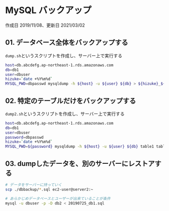 # MySQL バックアップ

作成日 2019/11/08、更新日 2021/03/02

## 01. データベース全体をバックアップする

`dump.sh`というスクリプトを作成し、サーバー上で実行する

```bash
host=db.abcdefg.ap-northeast-1.rds.amazonaws.com
db=db1
user=dbuser
hizuke=`date +%Y%m%d`
MYSQL_PWD=dbpasswd mysqldump -h ${host} -u ${user} ${db} > ${hizuke}_${db}.sql
```

## 02. 特定のテーブルだけをバックアップする

`dump2.sh`というスクリプトを作成し、サーバー上で実行する

```bash
host=db.abcdefg.ap-northeast-1.rds.amazonaws.com
db=db1
user=dbuser
password=dbpasswd
hizuke=`date +%Y%m%d`
MYSQL_PWD=${password} mysqldump -h ${host} -u ${user} ${db} table1 table2 > ${hizuke}_some_tables_only.sql
```

## 03. dumpしたデータを、別のサーバーにレストアする

```bash
# データをサーバーに持っていく
scp ./dbbackup/*.sql ec2-user@server2:~

# あらかじめデータベースとユーザーが出来ていることが条件
mysql -u dbuser -p -D db2 < 20190725_db1.sql
```
